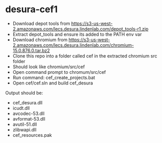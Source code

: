 desura-cef1
===========

 * Download depot tools from https://s3-us-west-2.amazonaws.com/lecs.desura.lindenlab.com/depot_tools-r1.zip
 * Extract depot_tools and ensure its added to the PATH env var
 * Download chromium from https://s3-us-west-2.amazonaws.com/lecs.desura.lindenlab.com/chromium-15.0.876.0.tar.bz2
 * Clone this repo into a folder called cef in the extracted chromium src folder
 * Should look like chromium/src/cef
 * Open command prompt to chromum/src/cef
 * Run command: cef_create_projects.bat
 * Open cef/cef.sln and build cef_desura



Output should be:
 * cef_desura.dll
 * icudt.dll
 * avcodec-53.dll
 * avformat-53.dll
 * avutil-51.dll
 * zlibwapi.dll
 * cef_resources.pak
 
